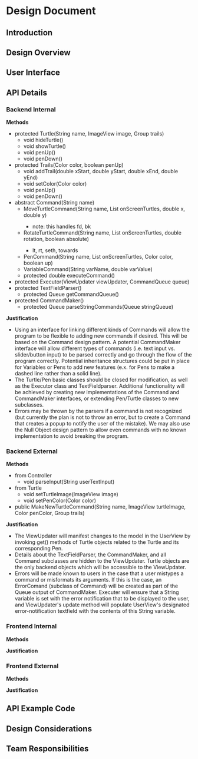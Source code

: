 # Design Document

## Introduction

## Design Overview

## User Interface

## API Details 

### Backend Internal
**Methods**
* protected Turtle(String name, ImageView image, Group trails) 
    * void hideTurtle()
    * void showTurtle()
    * void penUp()
    * void penDown()
* protected Trails(Color color, boolean penUp)
    * void addTrail(double xStart, double yStart, double xEnd, double yEnd)
    * void setColor(Color color) 
    * void penUp()
    * void penDown()
* abstract Command(String name)
    * MoveTurtleCommand(String name, List<Turtle> onScreenTurtles, double x, double y)
        * note: this handles fd, bk
    * RotateTurtleCommand(String name, List<Turtle> onScreenTurtles, double rotation, boolean absolute) 
        * lt, rt, seth, towards
    * PenCommand(String name, List<Turtle> onScreenTurtles, Color color, boolean up)
    * VariableCommand(String varName, double varValue)
    * protected double executeCommand()
* protected Executor(ViewUpdater viewUpdater, CommandQueue queue)
* protected TextFieldParser()
    * protected Queue<Command> getCommandQueue()
* protected CommandMaker()
    * protected Queue<Command> parseStringCommands(Queue<String> stringQueue)
    
**Justification**
* Using an interface for linking different kinds of Commands will allow the program to be flexible to adding new commands if desired. This will be based on the Command design pattern. A potential CommandMaker interface will allow different types of commands (i.e. text input vs. slider/button input) to be parsed correctly and go through the flow of the program correctly. Potential inheritance structures could be put in place for Variables or Pens to add new features (e.x. for Pens to make a dashed line rather than a solid line).
* The Turtle/Pen basic classes should be closed for modification, as well as the Executor class and TextFieldparser. Additional functionality will be achieved by creating new implementations of the Command and CommandMaker interfaces, or extending Pen/Turtle classes to new subclasses.
* Errors may be thrown by the parsers if a command is not recognized (but currently the plan is not to throw an error, but to create a Command that creates a popup to notify the user of the mistake). We may also use the Null Object design pattern to allow even commands with no known implementation to avoid breaking the program.

### Backend External
**Methods**
* from Controller
	* void parseInput(String userTextInput) 
* from Turtle
    * void setTurtleImage(ImageView image)
    * void setPenColor(Color color)
* public MakeNewTurtleCommand(String name, ImageView turtleImage, Color penColor, Group trails)

**Justification**
* The ViewUpdater will manifest changes to the model in the UserView by invoking get() methods of Turtle objects related to the Turtle and its corresponding Pen. 
* Details about the TextFieldParser, the CommandMaker, and all Command subclasses are hidden to the ViewUpdater. Turtle objects are the only backend objects which will be accessible to the ViewUpdater. 
* Errors will be made known to users in the case that a user mistypes a command or misformats its arguments. If this is the case, an ErrorComand (subclass of Command) will be created as part of the Queue<Command> output of CommandMaker. Executer will ensure that a String variable is set with the error notification that to be displayed to the user, and ViewUpdater's update method will populate UserView's designated error-notification textfield with the contents of this String variable. 

### Frontend Internal
**Methods**

**Justification**

### Frontend External
**Methods**

**Justification**

## API Example Code

## Design Considerations

## Team Responsibilities

